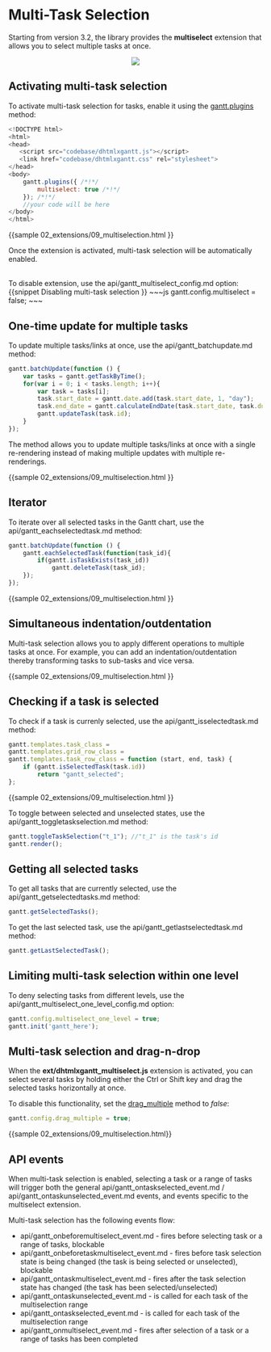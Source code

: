 Multi-Task Selection 
===========================================

Starting from version 3.2, the library provides the **multiselect** extension that allows you to select multiple tasks at once.

<div style="text-align:center;"><img src="desktop/multiselection.png"/></div>



Activating multi-task selection
--------------------------------------
To activate multi-task selection for tasks, enable it using the [gantt.plugins](api/gantt_plugins.md) method:

~~~js
<!DOCTYPE html>
<html>
<head>
   <script src="codebase/dhtmlxgantt.js"></script>   
   <link href="codebase/dhtmlxgantt.css" rel="stylesheet">   
</head>
<body>
    gantt.plugins({ /*!*/
        multiselect: true /*!*/
    }); /*!*/
    //your code will be here
</body>
</html>
~~~
{{sample
02_extensions/09_multiselection.html
}}

Once the extension is activated, multi-task selection will be automatically enabled.

<br>
To disable extension, use the api/gantt_multiselect_config.md option:
{{snippet 
Disabling multi-task selection
}}
~~~js
gantt.config.multiselect = false; 
~~~


One-time update for multiple tasks
--------------------------------
To update multiple tasks/links at once, use the api/gantt_batchupdate.md method:

~~~js
gantt.batchUpdate(function () {
    var tasks = gantt.getTaskByTime();
    for(var i = 0; i < tasks.length; i++){
        var task = tasks[i];
        task.start_date = gantt.date.add(task.start_date, 1, "day");
        task.end_date = gantt.calculateEndDate(task.start_date, task.duration);
        gantt.updateTask(task.id);
    }
});
~~~
The method allows you to update multiple tasks/links at once with a single re-rendering instead of making multiple updates with multiple re-renderings.

{{sample
02_extensions/09_multiselection.html
}}

Iterator
------------------------
To iterate over all selected tasks in the Gantt chart, use the api/gantt_eachselectedtask.md method:

~~~js
gantt.batchUpdate(function () {
    gantt.eachSelectedTask(function(task_id){
        if(gantt.isTaskExists(task_id))
            gantt.deleteTask(task_id);
    });
});
~~~

{{sample
02_extensions/09_multiselection.html
}}

Simultaneous indentation/outdentation
-------------------------------------
Multi-task selection allows you to apply different operations to multiple tasks at once. For example, you can add an indentation/outdentation thereby  transforming tasks to sub-tasks and vice versa.

{{sample
02_extensions/09_multiselection.html
}}


Checking if a task is selected
-------------------------------------
To check if a task is currenly selected, use the api/gantt_isselectedtask.md method:

~~~js
gantt.templates.task_class = 
gantt.templates.grid_row_class = 
gantt.templates.task_row_class = function (start, end, task) {
    if (gantt.isSelectedTask(task.id))
        return "gantt_selected";
};
~~~
{{sample
02_extensions/09_multiselection.html
}}

To toggle between selected and unselected states, use the api/gantt_toggletaskselection.md method:

~~~js
gantt.toggleTaskSelection("t_1"); //"t_1" is the task's id
gantt.render();
~~~

Getting all selected tasks
-----------------------------------
To get all tasks that are currently selected, use the  api/gantt_getselectedtasks.md method:

~~~js
gantt.getSelectedTasks();
~~~

To get the last selected task, use the  api/gantt_getlastselectedtask.md method:

~~~js
gantt.getLastSelectedTask();
~~~

Limiting multi-task selection within one level
-----------------------------------------------
To deny selecting tasks from different levels, use the api/gantt_multiselect_one_level_config.md option:

~~~js
gantt.config.multiselect_one_level = true; 
gantt.init('gantt_here');
~~~

Multi-task selection and drag-n-drop
------------------------------------------

When the **ext/dhtmlxgantt_multiselect.js**  extension is activated, you can select several tasks by holding either the Ctrl or Shift key and drag the selected tasks horizontally at once.

To disable this functionality, set the [drag_multiple](api/gantt_drag_multiple_config.md) method to *false*:

~~~js
gantt.config.drag_multiple = true; 
~~~

{{sample 02_extensions/09_multiselection.html}}

API events
--------------

When multi-task selection is enabled, selecting a task or a range of tasks will trigger both the general api/gantt_ontaskselected_event.md / api/gantt_ontaskunselected_event.md events, 
and events specific to the multiselect extension.

Multi-task selection has the following events flow:

- api/gantt_onbeforemultiselect_event.md - fires before selecting task or a range of tasks, blockable
- api/gantt_onbeforetaskmultiselect_event.md - fires before task selection state is being changed (the task is being selected or unselected), blockable
- api/gantt_ontaskmultiselect_event.md - fires after the task selection state has changed (the task has been selected/unselected)
- api/gantt_ontaskunselected_event.md - is called for each task of the multiselection range
- api/gantt_ontaskselected_event.md - is called for each task of the multiselection range
- api/gantt_onmultiselect_event.md - fires after selection of a task or a range of tasks has been completed




